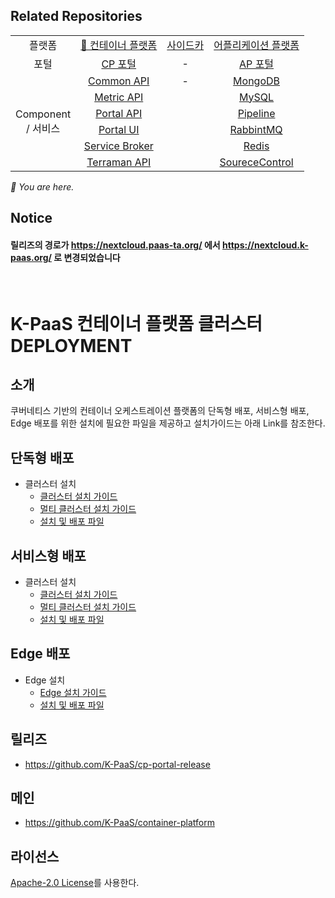 ## Related Repositories

<table>
  <tr>
    <td colspan=2 align=center>플랫폼</td>
    <td colspan=2 align=center><a href="https://github.com/K-PaaS/cp-deployment">🚩 컨테이너 플랫폼</a></td>
    <td colspan=2 align=center><a href="https://github.com/K-PaaS/sidecar-deployment">사이드카</a></td>
    <td colspan=2 align=center><a href="https://github.com/K-PaaS/ap-deployment">어플리케이션 플랫폼</a></td>
  </tr>
  <tr>
    <td colspan=2 align=center>포털</td>
    <td colspan=2 align=center><a href="https://github.com/K-PaaS/cp-portal-release">CP 포털</a></td>
    <td colspan=2 align=center>-</td>
    <td colspan=2 align=center><a href="https://github.com/K-PaaS/portal-deployment">AP 포털</a></td>
  </tr>
  <tr align=center>
    <td colspan=2 rowspan=9>Component<br>/ 서비스</td>
    <td colspan=2><a href="https://github.com/K-PaaS/cp-portal-common-api">Common API</a></td>
    <td colspan=2>-</td>
    <td colspan=2><a href="https://github.com/K-PaaS/ap-mongodb-shard-release">MongoDB</a></td>
  </tr>
  <tr align=center>
    <td colspan=2><a href="https://github.com/K-PaaS/cp-metrics-api">Metric API</a></td>
    <td colspan=2>  </td>
    <td colspan=2><a href="https://github.com/K-PaaS/ap-mysql-release">MySQL</a></td>
  </tr>
  <tr align=center>
    <td colspan=2><a href="https://github.com/K-PaaS/cp-portal-api">Portal API</a></td>
    <td colspan=2>  </td>
    <td colspan=2><a href="https://github.com/K-PaaS/ap-pipeline-release">Pipeline</a></td>
  </tr>
  <tr align=center>
    <td colspan=2><a href="https://github.com/K-PaaS/cp-portal-ui">Portal UI</a></td>
    <td colspan=2>  </td>
    <td colspan=2><a href="https://github.com/K-PaaS/ap-rabbitmq-release">RabbintMQ</a></td>
  </tr>
  <tr align=center>
    <td colspan=2><a href="https://github.com/K-PaaS/cp-portal-service-broker">Service Broker</a></td>
    <td colspan=2>  </td>
    <td colspan=2><a href="https://github.com/K-PaaS/ap-on-demand-redis-release">Redis</a></td>
  </tr>
  <tr align=center>
    <td colspan=2><a href="https://github.com/K-PaaS/cp-terraman">Terraman API</a></td>
    <td colspan=2>  </td>
    <td colspan=2><a href="https://github.com/K-PaaS/ap-source-control-release">SoureceControl</a></td>
  </tr>
</table>
<i>🚩 You are here.</i>

## Notice
#### 릴리즈의 경로가 https://nextcloud.paas-ta.org/ 에서 https://nextcloud.k-paas.org/ 로 변경되었습니다

<br>

# K-PaaS 컨테이너 플랫폼 클러스터 DEPLOYMENT

## 소개
쿠버네티스 기반의 컨테이너 오케스트레이션 플랫폼의 단독형 배포, 서비스형 배포, Edge 배포를 위한 설치에 필요한 파일을 제공하고 설치가이드는 아래 Link를 참조한다.

## 단독형 배포
- 클러스터 설치
  + [클러스터 설치 가이드](https://github.com/K-PaaS/container-platform/blob/master/install-guide/standalone/cp-cluster-install-single.md)
  + [멀티 클러스터 설치 가이드](https://github.com/K-PaaS/container-platform/blob/master/install-guide/standalone/cp-cluster-install-multi.md)
  + [설치 및 배포 파일](https://github.com/K-PaaS/cp-deployment/tree/master)

## 서비스형 배포
- 클러스터 설치
  + [클러스터 설치 가이드](https://github.com/K-PaaS/container-platform/blob/master/install-guide/standalone/cp-cluster-install-single.md)
  + [멀티 클러스터 설치 가이드](https://github.com/K-PaaS/container-platform/blob/master/install-guide/standalone/cp-cluster-install-multi.md)
  + [설치 및 배포 파일](https://github.com/K-PaaS/cp-deployment/tree/master)

## Edge 배포
- Edge 설치
  + [Edge 설치 가이드](https://github.com/K-PaaS/container-platform/blob/master/install-guide/edge/cp-edge-install.md)
  + [설치 및 배포 파일](https://github.com/K-PaaS/cp-deployment/tree/master)

## 릴리즈
- https://github.com/K-PaaS/cp-portal-release

## 메인
- https://github.com/K-PaaS/container-platform

## 라이선스
[Apache-2.0 License](http://www.apache.org/licenses/LICENSE-2.0)를 사용한다.
